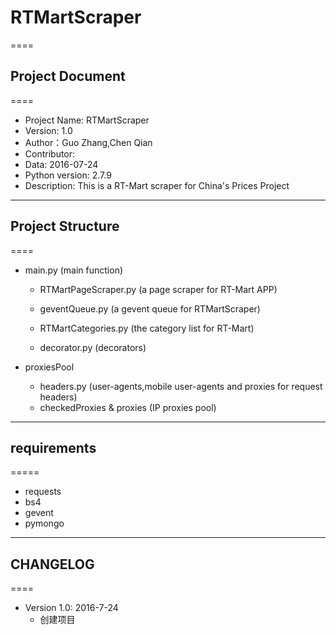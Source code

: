 # RTMartScraper
====
## Project Document
====
 * Project Name: RTMartScraper
 * Version: 1.0
 * Author：Guo Zhang,Chen Qian
 * Contributor: 
 * Data: 2016-07-24
 * Python version: 2.7.9 
 * Description: This is a RT-Mart scraper for China's Prices Project
 
----
  

## Project Structure
====
* main.py (main function)
  * RTMartPageScraper.py (a page scraper for RT-Mart APP)
  * geventQueue.py (a gevent queue for RTMartScraper)
  * RTMartCategories.py (the category list for RT-Mart)
  
  * decorator.py (decorators)

* proxiesPool
  * headers.py (user-agents,mobile user-agents and proxies for request headers) 
  * checkedProxies & proxies (IP proxies pool)
  
 -----


## requirements
=====
   * requests
   * bs4
   * gevent
   * pymongo
   
-----   

## CHANGELOG
====
* Version 1.0: 2016-7-24
  * 创建项目

